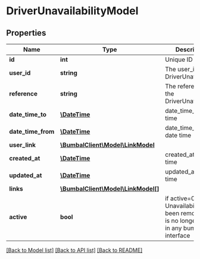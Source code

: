 # DriverUnavailabilityModel

## Properties
Name | Type | Description | Notes
------------ | ------------- | ------------- | -------------
**id** | **int** | Unique ID | [optional] 
**user_id** | **string** | The user_id of the DriverUnavailability | [optional] 
**reference** | **string** | The reference of the DriverUnavailability | [optional] 
**date_time_to** | [**\DateTime**](\DateTime.md) | date_time_to date time | [optional] 
**date_time_from** | [**\DateTime**](\DateTime.md) | date_time_from date time | [optional] 
**user_link** | [**\BumbalClient\Model\LinkModel**](LinkModel.md) |  | [optional] 
**created_at** | [**\DateTime**](\DateTime.md) | created_at date time | [optional] 
**updated_at** | [**\DateTime**](\DateTime.md) | updated_at date time | [optional] 
**links** | [**\BumbalClient\Model\LinkModel[]**](LinkModel.md) |  | [optional] 
**active** | **bool** | if active&#x3D;0: Driver Unavailability has been removed and is no longer visible in any bumbal interface | [optional] 

[[Back to Model list]](../README.md#documentation-for-models) [[Back to API list]](../README.md#documentation-for-api-endpoints) [[Back to README]](../README.md)


